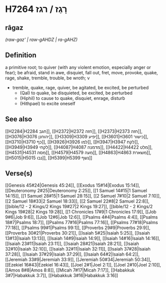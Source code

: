 # H7264 רָגַז / רגז

## râgaz

_(raw-gaz' | raw-ɡAHDZ | ra-ɡAHZ)_

## Definition

a primitive root; to quiver (with any violent emotion, especially anger or fear); be afraid, stand in awe, disquiet, fall out, fret, move, provoke, quake, rage, shake, tremble, trouble, be wroth; v

- tremble, quake, rage, quiver, be agitated, be excited, be perturbed
  - (Qal) to quake, be disquieted, be excited, be perturbed
  - (Hiphil) to cause to quake, disquiet, enrage, disturb
  - (Hithpael) to excite oneself

## See also

[[H2284|H2284 חגב]], [[H2372|H2372 חזה]], [[H2373|H2373 חזה]], [[H3076|H3076 יהוחנן]], [[H3309|H3309 יפיע]], [[H3601|H3601 כישור]], [[H3710|H3710 כף]], [[H3926|H3926 למו]], [[H3947|H3947 לקח]], [[H3949|H3949 לקחי]], [[H4087|H4087 מדמנה]], [[H4422|H4422 מלט]], [[H4531|H4531 מסה]], [[H4579|H4579 מעה]], [[H4863|H4863 משארת]], [[H5015|H5015 נבו]], [[H5399|H5399 נשף]]

## Verse(s)

[[Genesis 45#24|Genesis 45:24]], [[Exodus 15#14|Exodus 15:14]], [[Deuteronomy 2#25|Deuteronomy 2:25]], [[1 Samuel 14#15|1 Samuel 14:15]], [[1 Samuel 28#15|1 Samuel 28:15]], [[2 Samuel 7#10|2 Samuel 7:10]], [[2 Samuel 18#33|2 Samuel 18:33]], [[2 Samuel 22#8|2 Samuel 22:8]], [[bible/12 - 2 Kings/2 Kings 19#27|2 Kings 19:27]], [[bible/12 - 2 Kings/2 Kings 19#28|2 Kings 19:28]], [[1 Chronicles 17#9|1 Chronicles 17:9]], [[Job 9#6|Job 9:6]], [[Job 12#6|Job 12:6]], [[Psalms 4#4|Psalms 4:4]], [[Psalms 18#7|Psalms 18:7]], [[Psalms 77#16|Psalms 77:16]], [[Psalms 77#18|Psalms 77:18]], [[Psalms 99#1|Psalms 99:1]], [[Proverbs 29#9|Proverbs 29:9]], [[Proverbs 30#21|Proverbs 30:21]], [[Isaiah 5#25|Isaiah 5:25]], [[Isaiah 13#13|Isaiah 13:13]], [[Isaiah 14#9|Isaiah 14:9]], [[Isaiah 14#16|Isaiah 14:16]], [[Isaiah 23#11|Isaiah 23:11]], [[Isaiah 28#21|Isaiah 28:21]], [[Isaiah 32#10|Isaiah 32:10]], [[Isaiah 32#11|Isaiah 32:11]], [[Isaiah 37#28|Isaiah 37:28]], [[Isaiah 37#29|Isaiah 37:29]], [[Isaiah 64#2|Isaiah 64:2]], [[Jeremiah 33#9|Jeremiah 33:9]], [[Jeremiah 50#34|Jeremiah 50:34]], [[Ezekiel 16#43|Ezekiel 16:43]], [[Joel 2#1|Joel 2:1]], [[Joel 2#10|Joel 2:10]], [[Amos 8#8|Amos 8:8]], [[Micah 7#17|Micah 7:17]], [[Habakkuk 3#7|Habakkuk 3:7]], [[Habakkuk 3#16|Habakkuk 3:16]]